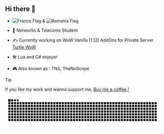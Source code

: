 ## Hi there 👋

- <img src="https://upload.wikimedia.org/wikipedia/en/c/c3/Flag_of_France.svg" alt="France Flag" width="15"> & <img src="https://upload.wikimedia.org/wikipedia/commons/7/73/Flag_of_Romania.svg" alt="Romania Flag" width="15">

- 📡 Networks & Telecoms Student
- ✍️ Currently working on WoW Vanilla (1.12) AddOns for Private Server [Turtle WoW](https://turtle-wow.org/)
- 🛠️ Lua and C# enjoyer
- 🎮 Also known as : TNS, TheNoScope

> [!TIP]
> If you like my work and wanna support me, [Buy me a coffee !](https://buymeacoffee.com/rmarc29)

<picture>
  <source media="(prefers-color-scheme: dark)" srcset="https://raw.githubusercontent.com/rmarc29/rmarc29/output/github-snake-dark.svg">
  <source media="(prefers-color-scheme: light)" srcset="https://raw.githubusercontent.com/rmarc29/rmarc29/output/github-snake.svg">
  <img alt="GitHub Snake Animation" src="https://raw.githubusercontent.com/rmarc29/rmarc29/output/github-snake.svg">
</picture>

<!--
**rmarc29/rmarc29** is a ✨ _special_ ✨ repository because its `README.md` (this file) appears on your GitHub profile.

Here are some ideas to get you started:

- 🔭 I’m currently working on ...
- 🌱 I’m currently learning ...
- 👯 I’m looking to collaborate on ...
- 🤔 I’m looking for help with ...
- 💬 Ask me about ...
- 📫 How to reach me: ...
- 😄 Pronouns: ...
- ⚡ Fun fact: ...
-->
